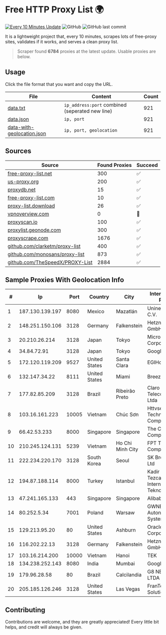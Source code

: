 
# Free HTTP Proxy List 🌍

[![Every 10 Minutes Update](https://github.com/mertguvencli/http-proxy-list/actions/workflows/main.yml/badge.svg?branch=main)](https://github.com/mertguvencli/http-proxy-list/actions/workflows/main.yml)
![GitHub](https://img.shields.io/github/license/mertguvencli/http-proxy-list)
![GitHub last commit](https://img.shields.io/github/last-commit/mertguvencli/http-proxy-list)

It is a lightweight project that, every 10 minutes, scrapes lots of free-proxy sites, validates if it works, and serves a clean proxy list.


> Scraper found **6784** proxies at the latest update. Usable proxies are below.

## Usage

Click the file format that you want and copy the URL.


|File|Content|Count|
|----|-------|-----|
|[data.txt](https://raw.githubusercontent.com/mertguvencli/http-proxy-list/main/proxy-list/data.txt)|`ip_address:port` combined (seperated new line)|921|
|[data.json](https://raw.githubusercontent.com/mertguvencli/http-proxy-list/main/proxy-list/data.json)|`ip, port`|921|
|[data-with-geolocation.json](https://raw.githubusercontent.com/mertguvencli/http-proxy-list/main/proxy-list/data-with-geolocation.json)|`ip, port, geolocation`|921|

## Sources

|Source|Found Proxies|Succeed|
|------|-------------|-------|
|[free-proxy-list.net](https://free-proxy-list.net)|300|✅|
|[us-proxy.org](https://www.us-proxy.org)|200|✅|
|[proxydb.net](http://proxydb.net)|15|✅|
|[free-proxy-list.com](https://free-proxy-list.com/?page=&port=&type%5B%5D=http&type%5B%5D=https&up_time=0&search=Search)|10|✅|
|[proxy-list.download](https://www.proxy-list.download/HTTP)|26|✅|
|[vpnoverview.com](https://vpnoverview.com/privacy/anonymous-browsing/free-proxy-servers)|0|🚫|
|[proxyscan.io](https://www.proxyscan.io)|100|✅|
|[proxylist.geonode.com](https://proxylist.geonode.com/api/proxy-list?limit=300&page=1&sort_by=lastChecked&sort_type=desc&protocols=http,https)|300|✅|
|[proxyscrape.com](https://api.proxyscrape.com/v2/?request=displayproxies&protocol=http&timeout=10000&country=all&ssl=all&anonymity=all)|1676|✅|
|[github.com/clarketm/proxy-list](https://raw.githubusercontent.com/clarketm/proxy-list/master/proxy-list-raw.txt)|400|✅|
|[github.com/monosans/proxy-list](https://raw.githubusercontent.com/monosans/proxy-list/main/proxies/http.txt)|873|✅|
|[github.com/TheSpeedX/PROXY-List](https://raw.githubusercontent.com/TheSpeedX/PROXY-List/master/http.txt)|2884|✅|


## Sample Proxies With Geolocation Info

|#|Ip|Port|Country|City|Internet Service Provider|
|-|--|----|-------|----|-------------------------|
|1|187.130.139.197|8080|Mexico|Mazatlán|Uninet S.A. de C.V.|
|2|148.251.150.106|3128|Germany|Falkenstein|Hetzner Online GmbH|
|3|20.210.26.214|3128|Japan|Tokyo|Microsoft Corporation|
|4|34.84.72.91|3128|Japan|Tokyo|Google LLC|
|5|172.120.119.209|9527|United States|Santa Clara|EGIHosting|
|6|132.147.34.22|8111|United States|Miami|Breezeline|
|7|177.82.85.209|3128|Brazil|Ribeirão Preto|Claro NXT Telecomunicacoes Ltda|
|8|103.16.161.223|10005|Vietnam|Chúc Sơn|Httvserver Technology Company Limited|
|9|66.42.53.233|8000|Singapore|Singapore|The Constant Company|
|10|210.245.124.131|5239|Vietnam|Ho Chi Minh City|FPT Telecom Company|
|11|222.234.220.170|3128|South Korea|Seoul|SK Broadband Co Ltd|
|12|194.87.188.114|8000|Turkey|Istanbul|Kadir Huseyin Tezcan Nosspeed Internet Teknolojileri|
|13|47.241.165.133|443|Singapore|Singapore|Alibaba.com LLC|
|14|80.252.5.34|7001|Poland|Warsaw|GWNET Autonomus System|
|15|129.213.95.20|80|United States|Ashburn|Oracle Corporation|
|16|116.202.22.13|3128|Germany|Falkenstein|Hetzner Online GmbH|
|17|103.16.214.200|10000|Vietnam|Hanoi|TEK|
|18|134.238.252.143|8080|India|Mumbai|Google LLC|
|19|179.96.28.58|80|Brazil|Calcilandia|G8 NETWORKS LTDA|
|20|205.185.126.246|3128|United States|Las Vegas|FranTech Solutions|



## Contributing

Contributions are welcome, and they are greatly appreciated! Every
little bit helps, and credit will always be given.

